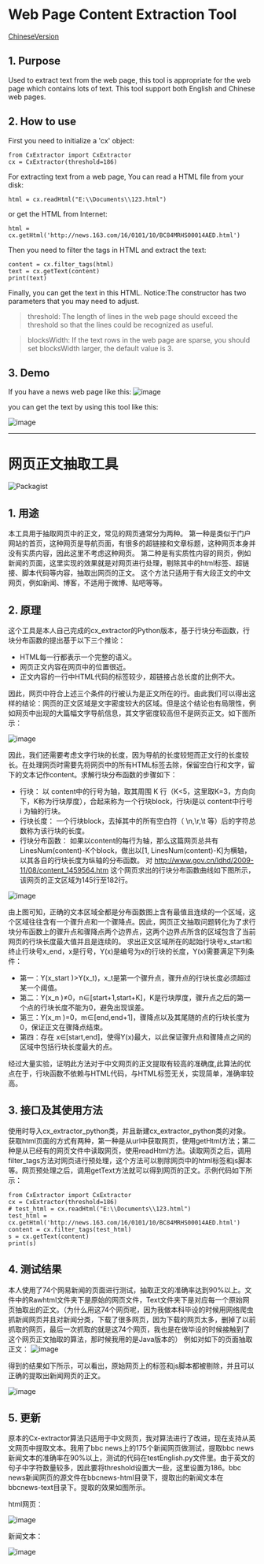 
# Web Page Content Extraction Tool


[ChineseVersion](#ChineseVersion)
## 1. Purpose
Used to extract text from the web page, this tool is appropriate for the web page which contains lots of text. This tool support both English and Chinese web pages.
## 2. How to use
First you need to initialize a 'cx' object:

```
from CxExtractor import CxExtractor
cx = CxExtractor(threshold=186)
```

For extracting text from a web page, You can read a HTML file from your disk:

```
html = cx.readHtml("E:\\Documents\\123.html")
```

or get the HTML from Internet:

```
html = cx.getHtml('http://news.163.com/16/0101/10/BC84MRHS00014AED.html')
```

Then you need to filter the tags in HTML and extract the text:
```
content = cx.filter_tags(html)
text = cx.getText(content)
print(text)
```

Finally, you can get the text in this HTML.
Notice:The constructor has two parameters that you may need to adjust.

> threshold: The length of lines in the web page should exceed the threshold so   that the lines could be recognized as useful. 

> blocksWidth: If the text rows in the web page are sparse, you should set blocksWidth larger, the default value is 3.

## 3. Demo
If you have a news web page like this:
![image](/img/html-en.png)

you can get the text by using this tool like this:

![image](/img/text-en.png)



_______________________________________





# <a name='ChineseVersion'>网页正文抽取工具</a>

![Packagist](https://img.shields.io/packagist/l/doctrine/orm.svg)

## 1. 用途
  本工具用于抽取网页中的正文，常见的网页通常分为两种。
  第一种是类似于门户网站的首页，这种网页是导航页面，有很多的超链接和文章标题，这种网页本身并没有实质内容，因此这里不考虑这种网页。
  第二种是有实质性内容的网页，例如新闻的页面，这里实现的效果就是对网页进行处理，剔除其中的html标签、超链接、脚本代码等内容，抽取出网页的正文。
  这个方法只适用于有大段正文的中文网页，例如新闻、博客，不适用于微博、贴吧等等。
## 2. 原理
  这个工具是本人自己完成的cx_extractor的Python版本，基于行块分布函数，行块分布函数的提出基于以下三个推论：
  - HTML每一行都表示一个完整的语义。
  - 网页正文内容在网页中的位置很近。
  - 正文内容的一行中HTML代码的标签较少，超链接占总长度的比例不大。

因此，网页中符合上述三个条件的行被认为是正文所在的行。由此我们可以得出这样的结论：网页的正文区域是文字密度较大的区域。但是这个结论也有局限性，例如网页中出现的大篇幅文字导航信息，其文字密度较高但不是网页正文。如下图所示：

![image](/img/1.png)

因此，我们还需要考虑文字行块的长度，因为导航的长度较短而正文行的长度较长。在处理网页时需要先将网页中的所有HTML标签去除，保留空白行和文字，留下的文本记作content。求解行块分布函数的步骤如下：
- 行块：
以 content中的行号为轴，取其周围 K 行（K<5，这里取K=3，方向向下，K称为行块厚度），合起来称为一个行块block，行块i是以 content中行号 i 为轴的行块。
- 行块长度：
一个行块block，去掉其中的所有空白符（ \n,\r,\t 等）后的字符总数称为该行块的长度。
- 行块分布函数：
如果以content的每行为轴，那么这篇网页总共有LinesNum(content)-K个block，做出以[1, LinesNum(content)-K]为横轴，以其各自的行块长度为纵轴的分布函数。
对 http://www.gov.cn/ldhd/2009-11/08/content_1459564.htm 这个网页求出的行块分布函数曲线如下图所示，该网页的正文区域为145行至182行。

![image](/img/2.png)

由上图可知，正确的文本区域全都是分布函数图上含有最值且连续的一个区域，这个区域往往含有一个骤升点和一个骤降点。因此，网页正文抽取问题转化为了求行块分布函数上的骤升点和骤降点两个边界点，这两个边界点所含的区域包含了当前网页的行块长度最大值并且是连续的。
求出正文区域所在的起始行块号x\_start和终止行块号x\_end，x是行号，Y(x)是编号为x的行块的长度，Y(x)需要满足下列条件：
- 第一：Y(x\_start )>Y(x\_t)，x\_t是第一个骤升点，骤升点的行块长度必须超过某一个阈值。
- 第二：Y(x_n )≠0，n∈[start+1,start+K]，K是行块厚度，骤升点之后的第一个点的行块长度不能为0，避免出现误差。
- 第三：Y(x_m )=0，m∈[end,end+1]，骤降点以及其尾随的点的行块长度为0，保证正文在骤降点结束。
- 第四：存在 x∈[start,end]，使得Y(x)最大，以此保证骤升点和骤降点之间的区域中包括行块长度最大的点。

经过大量实验，证明此方法对于中文网页的正文提取有较高的准确度,此算法的优点在于，行块函数不依赖与HTML代码，与HTML标签无关，实现简单，准确率较高。




## 3. 接口及其使用方法

使用时导入cx_extractor_python类，并且新建cx_extractor_python类的对象。获取html页面的方式有两种，第一种是从url中获取网页，使用getHtml方法；第二种是从已经有的网页文件中读取网页，使用readHtml方法。读取网页之后，调用filter_tags方法对网页进行预处理，这个方法可以剔除网页中的html标签和js脚本等。网页预处理之后，调用getText方法就可以得到网页的正文。示例代码如下所示：



```
from CxExtractor import CxExtractor
cx = CxExtractor(threshold=186)
# test_html = cx.readHtml("E:\\Documents\\123.html")
test_html = cx.getHtml('http://news.163.com/16/0101/10/BC84MRHS00014AED.html')
content = cx.filter_tags(test_html)
s = cx.getText(content)
print(s)
```
## 4. 测试结果 
本人使用了74个网易新闻的页面进行测试，抽取正文的准确率达到90%以上。文件中的Rawhtml文件夹下是原始的网页文件，Text文件夹下是对应每一个原始网页抽取出的正文。（为什么用这74个网页呢，因为我做本科毕设的时候用网络爬虫抓新闻网页并且对新闻分类，下载了很多网页，因为下载的网页太多，删掉了以前抓取的网页，最后一次抓取的就是这74个网页，我也是在做毕设的时候接触到了这个网页正文抽取的算法，那时候我用的是Java版本的）
例如对如下的页面抽取正文：
![image](/img/raw.png)

得到的结果如下所示，可以看出，原始网页上的标签和js脚本都被剔除，并且可以正确的提取出新闻网页的正文。

![image](/img/text.png)


## 5. 更新
原本的Cx-extractor算法只适用于中文网页，我对算法进行了改进，现在支持从英文网页中提取文本。我用了bbc news上的175个新闻网页做测试，提取bbc news新闻文本的准确率在90%以上，测试的代码在testEnglish.py文件里。由于英文的句子中字符数量较多，因此要将threshold设置大一些，这里设置为186。bbc news新闻网页的源文件在bbcnews-html目录下，提取出的新闻文本在bbcnews-text目录下。提取的效果如图所示。

html网页：

![image](/img/html-en.png)

新闻文本：

![image](/img/text-en.png)

